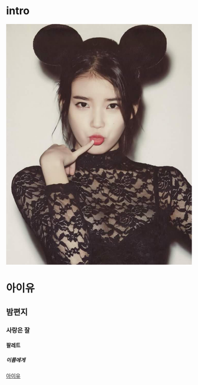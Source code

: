 # intro
![아이유](https://github.com/IUlovely/intro/blob/master/FB_IMG_1443439791271.jpg?raw=true)
# 아이유
## 밤편지
### 사랑은 잘
#### 팔레트
##### 이름에게
[아이유](https://www.youtube.com/watch?v=d9IxdwEFk1c)
